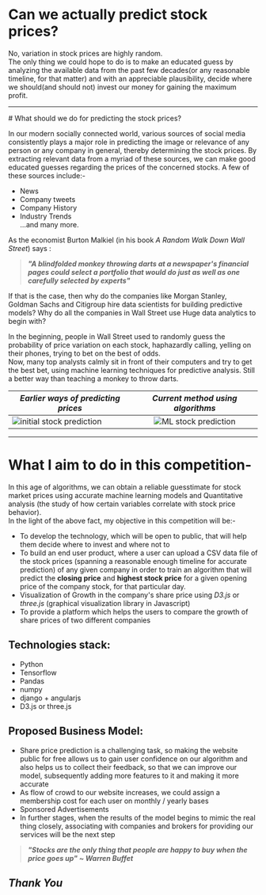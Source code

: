# Can we actually predict stock prices?

No, variation in stock prices are highly random.<br> The only thing we could hope to do is to make an educated guess by analyzing the available data from the past few decades(or any reasonable timeline, for that matter) and with an appreciable plausibility, decide where we should(and should not) invest our money for gaining the maximum profit.

<hr>
# What should we do for predicting the stock prices?

In our modern socially connected world, various sources of social media consistently plays a major role in predicting the image or relevance of any person or any company in general, thereby determining the stock prices. By extracting relevant data from a myriad of these sources, we can make good educated guesses regarding the prices of the concerned stocks. A few of these sources include:-


+ News
+ Company tweets
+ Company History
+ Industry Trends <br>
...and many more.

As the economist Burton Malkiel (in his book _A Random Walk Down Wall Street_) says :<br>
> ***"A blindfolded monkey throwing darts at a newspaper's financial pages could select a portfolio that would do just as well as one carefully selected by experts"***

If that is the case, then why do the companies like Morgan Stanley, Goldman Sachs and Citigroup hire data scientists for building predictive models? Why do all the companies in Wall Street use Huge data analytics to begin with?

In the beginning, people in Wall Street used to randomly guess the probability of price variation on each stock, haphazardly calling, yelling on their phones, trying to bet on the best of odds. <br>
Now, many top analysts calmly sit in front of their computers and try to get the best bet, using machine learning techniques for predictive analysis. Still a better way than teaching a monkey to throw darts.

|    *Earlier ways of predicting prices*     |      *Current method using algorithms*      |
| ------------- |:-------------:|
|  ![initial stock prediction](http://lovelace-media.imgix.net/uploads/1531/0e13e4d0-a547-0133-a049-0e7c926a42af.jpg?w=320)      |  ![ML stock prediction](http://s3.reutersmedia.net/resources/r/?m=02&d=20170421&t=2&i=1181520521&w=363&fh=&fw=&ll=&pl=&sq=&r=LYNXMPED3K0RN)      |

<hr>


# What I aim to do in this competition-
In this age of algorithms, we can obtain a reliable guesstimate for stock market prices using accurate machine learning models and Quantitative analysis (the study of how certain variables correlate with stock price behavior).<br>
In the light of the above fact, my objective in this competition will be:-
 
+ To develop the technology, which will be open to public, that will help them decide where to invest and where not to
+ To build an end user product, where a user can upload a CSV data file of the stock prices (spanning a reasonable enough timeline for accurate prediction) of any given company in order to train an algorithm that will predict the **closing price** and **highest stock price** for a given opening price of the company stock, for that particular day.
+ Visualization of Growth in the company's share price using _D3.js_ or _three.js_ (graphical visualization library in Javascript)
+ To provide a platform which helps the users to compare the growth of share prices of two different companies

## Technologies stack:
+ Python
+ Tensorflow
+ Pandas
+ numpy
+ django + angularjs
+ D3.js or three.js

## Proposed Business Model:

+ Share price prediction is a challenging task, so making the website public for free allows us to gain user confidence on our algorithm and also helps us to collect their feedback, so that we can improve our model, subsequently adding more features to it and making it more accurate
+ As flow of crowd to our website increases, we could assign a membership cost for each user on monthly / yearly bases
+ Sponsored Advertisements
+ In further stages, when the results of the model begins to mimic the real thing closely, associating with companies and brokers for providing our services will be the next step

> ***"Stocks are the only thing that people are happy to buy when the price goes up" ~ Warren Buffet***

***Thank You***<br>
-------------------
